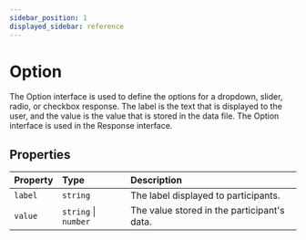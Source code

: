 ```yaml
---
sidebar_position: 1
displayed_sidebar: reference
---
```


# Option

The Option interface is used to define the options for a dropdown, slider, radio, or checkbox response.
The label is the text that is displayed to the user, and the value is the value that is stored in the data file.
The Option interface is used in the Response interface.

## Properties

| Property | Type | Description |
| :------ | :------ | :------ |
| `label` | `string` | The label displayed to participants. |
| `value` | `string` \| `number` | The value stored in the participant's data. |
